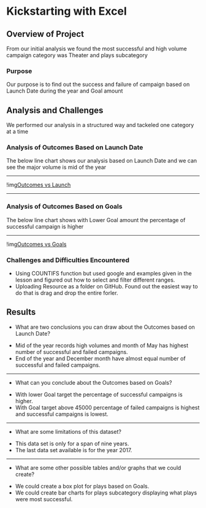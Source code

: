 # Kickstarting with Excel

## Overview of Project
From our initial analysis we found the most successful and high volume campaign category was Theater and plays subcategory
### Purpose
Our purpose is to find out the success and failure of campaign based on Launch Date during the year and Goal amount
## Analysis and Challenges
We performed our analysis in a structured way and tackeled one category at a time
### Analysis of Outcomes Based on Launch Date
The below line chart shows our analysis based on Launch Date and we can see the major volume is mid of the year
___
!img[Outcomes vs Launch](https://github.com/ysbcode/kickstarter-analysis/blob/main/Resources/Theater_Outcomes_vs_Launch.png?raw=true)
___
### Analysis of Outcomes Based on Goals
The below line chart shows with Lower Goal amount the percentage of successful campaign is higher
___
!img[Outcomes vs Goals](https://github.com/ysbcode/kickstarter-analysis/blob/main/Resources/Outcomes_vs_Goals.png?raw=true)
### Challenges and Difficulties Encountered
* Using COUNTIFS function but used google and examples given in the lesson and figured out how to select and filter different ranges.
* Uploading Resource as a folder on GitHub. Found out the easiest way to do that is drag and drop the entire forler.
## Results

- What are two conclusions you can draw about the Outcomes based on Launch Date?
* Mid of the year records high volumes and month of May has highest number of successful and failed campaigns.
* End of the year and December month have almost equal number of successful and failed campaigns.
___
- What can you conclude about the Outcomes based on Goals?
* With lower Goal target the percentage of successful campaigns is higher.
* With Goal target above 45000 percentage of failed campaigns is highest and successful campaigns is lowest.
___
- What are some limitations of this dataset?
* This data set is only for a span of nine years.
* The last data set available is for the year 2017.
___
- What are some other possible tables and/or graphs that we could create?
* We could create a box plot for plays based on Goals.
* We could create bar charts for plays subcategory displaying what plays were most successful.
